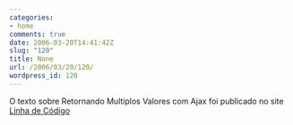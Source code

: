 ```yaml
---
categories:
- home
comments: true
date: 2006-03-20T14:41:42Z
slug: "120"
title: None
url: /2006/03/20/120/
wordpress_id: 120
---
```


O texto sobre Retornando Multiplos Valores com Ajax foi publicado no site [Linha de Código](http://www.linhadecodigo.com.br/dicas.asp?id_dica=1272)
